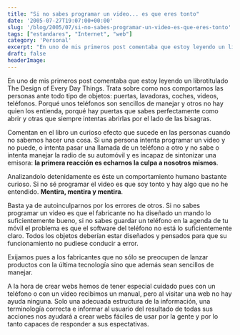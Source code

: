 ```yaml
---
title: "Si no sabes programar un video... es que eres tonto"
date: '2005-07-27T19:07:00+00:00'
slug: '/blog/2005/07/si-no-sabes-programar-un-video-es-que-eres-tonto'
tags: ["estandares", "Internet", "web"]
category: 'Personal'
excerpt: "En uno de mis primeros post comentaba que estoy leyendo un librotitulado The Design of Every Day Things. Trata sobre como nos comportamos las personas ante todo tipo de objetos: puertas, lavadoras, coc..."
draft: false
headerImage: 
---
```

En uno de mis primeros post comentaba que estoy leyendo un librotitulado The Design of Every Day Things. Trata sobre como nos comportamos las personas ante todo tipo de objetos: puertas, lavadoras, coches, videos, teléfonos. Porqué unos teléfonos son sencillos de manejar y otros no hay quien los entienda, porqué hay puertas que sabes perfectamente como abrir y otras que siempre intentas abrirlas por el lado de las bisagras.

Comentan en el libro un curioso efecto que sucede en las personas cuando no sabemos hacer una cosa. Si una persona intenta programar un video y no puede, o intenta pasar una llamada de un teléfono a otro y no sabe o intenta manejar la radio de su automóvil y es incapaz de sintonizar una emisora: **la primera reacción es echarnos la culpa a nosotros mismos**.

Analizandolo detenidamente es éste un comportamiento humano bastante curioso. Si no sé programar el video es que soy tonto y hay algo que no he entendido. **Mentira, mentira y mentira**.

Basta ya de autoinculparnos por los errores de otros. Si no sabes programar un video es que el fabricante no ha diseñado un mando lo suficientemente bueno, si no sabes guardar un teléfono en la agenda de tu móvil el problema es que el software del teléfono no está lo suficientemente claro. Todos los objetos deberían estar diseñados y pensados para que su funcionamiento no pudiese conducir a error.

Exijamos pues a los fabricantes que no sólo se preocupen de lanzar productos con la última tecnología sino que además sean sencillos de manejar.

A la hora de crear webs hemos de tener especial cuidado pues con un teléfono o con un video recibimos un manual, pero al visitar una web no hay ayuda ninguna. Solo una adecuada estructura de la información, una terminología correcta e informar al usuario del resultado de todas sus acciones nos ayudará a crear webs fáciles de usar por la gente y por lo tanto capaces de responder a sus espectativas.

